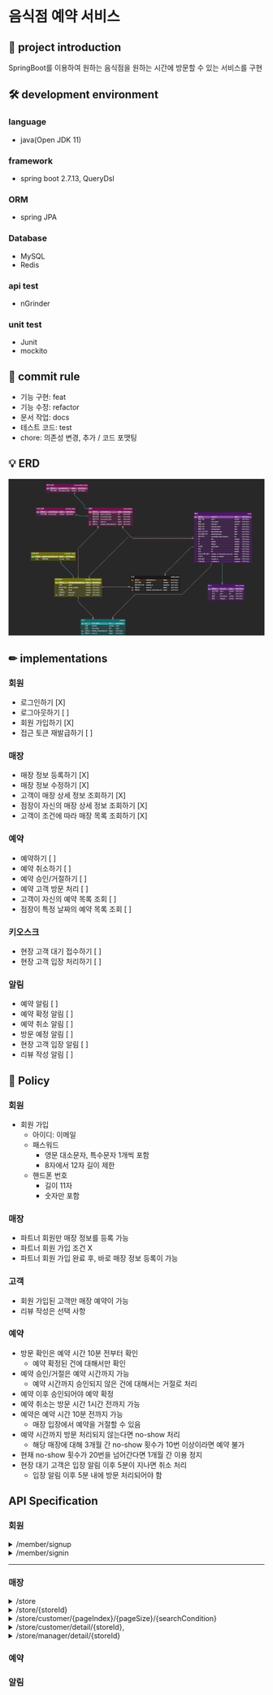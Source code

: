 # 음식점 예약 서비스

## 🎯 project introduction
SpringBoot를 이용하여 원하는 음식점을 원하는 시간에 방문할 수 있는 서비스를 구현

## 🛠 development environment

### language
- java(Open JDK 11)
### framework
- spring boot 2.7.13, QueryDsl
### ORM
- spring JPA
### Database
- MySQL
- Redis
### api test
- nGrinder
### unit test
- Junit 
- mockito

## 📜 commit rule
- 기능 구현: feat
- 기능 수정: refactor
- 문서 작업: docs
- 테스트 코드: test
- chore: 의존성 변경, 추가 / 코드 포맷팅

## 💡 ERD
![erd](store_reservation_refactor.png)

## ✏ implementations

### 회원
- 로그인하기 [X]
- 로그아웃하기 [ ]
- 회원 가입하기 [X]
- 접근 토큰 재발급하기 [ ]

### 매장
- 매장 정보 등록하기 [X]
- 매장 정보 수정하기 [X]
- 고객이 매장 상세 정보 조회하기 [X]
- 점장이 자신의 매장 상세 정보 조회하기 [X]
- 고객이 조건에 따라 매장 목록 조회하기 [X]

### 예약
- 예약하기 [ ]
- 예약 취소하기 [ ]
- 예약 승인/거절하기 [ ]
- 예약 고객 방문 처리 [ ]
- 고객이 자신의 예약 목록 조회 [ ]
- 점장이 특정 날짜의 예약 목록 조회 [ ]

### 키오스크
- 현장 고객 대기 접수하기 [ ]
- 현장 고객 입장 처리하기 [ ]

### 알림
- 예약 알림 [ ]
- 예약 확정 알림 [ ]
- 예약 취소 알림 [ ]
- 방문 예정 알림 [ ]
- 현장 고객 입장 알림 [ ]
- 리뷰 작성 알림 [ ]

## 📢 Policy

### 회원
- 회원 가입
    - 아이디: 이메일
    - 패스워드
        - 영문 대소문자, 특수문자 1개씩 포함
        - 8자에서 12자 길이 제한
    - 핸드폰 번호
        - 길이 11자
        - 숫자만 포함
### 매장
- 파트너 회원만 매장 정보를 등록 가능
- 파트너 회원 가입 조건 X
- 파트너 회원 가입 완료 후, 바로 매장 정보 등록이 가능

### 고객
- 회원 가입된 고객만 매장 예약이 가능
- 리뷰 작성은 선택 사항

### 예약
- 방문 확인은 예약 시간 10분 전부터 확인
    - 예약 확정된 건에 대해서만 확인
- 예약 승인/거절은 예약 시간까지 가능
    - 예약 시간까지 승인되지 않은 건에 대해서는 거절로 처리
- 예약 이후 승인되어야 예약 확정
- 예약 취소는 방문 시간 1시간 전까지 가능
- 예약은 예약 시간 10분 전까지 가능
    - 매장 입장에서 예약을 거절할 수 있음
- 예약 시간까지 방문 처리되지 않는다면 no-show 처리
    - 해당 매장에 대해 3개월 간 no-show 횟수가 10번 이상이라면 예약 불가
- 현재 no-show 횟수가 20번을 넘어간다면 1개월 간 이용 정지
- 현장 대기 고객은 입장 알림 이후 5분이 지나면 취소 처리
    - 입장 알림 이후 5분 내에 방문 처리되어야 함

## API Specification

### 회원
<details>
<summary>/member/signup</summary>

#### Method
POST
#### 기능 설명
회원가입 요청
#### BODY
```json
{
  "email": "string",
  "password": "string",
  "phoneNumber": "string",
  "roles": [
    "string"
  ],
  "username": "string"
}
```
#### RESPONSE
NONE

#### ERROR
- ALREADY_JOINED_CUSTOMER: 이미 회원가입된 이메일인 경우

</details>


<details>
<summary>/member/signin</summary>

#### Method
POST
#### 기능 설명
회원가입 요청
#### BODY
```json
{
  "email": "string",
  "password": "string"
}
```
#### RESPONSE
{
  ```json
{
  "accessToken": "string"
}
```
}

#### ERROR
- NO_SUCH_MEMBER: 입력받은 이메일 주소를 가진 회원이 없는 경우
- PASSWORD_NOT_MATCH: 입력받은 비밀번호가 일치하지 않는 경우
</details>


---
### 매장
<details>
<summary>/store</summary>

#### Method
POST
#### 기능 설명
매장 정보 생성
#### BODY
```json
{
  "foodDtoList": [
    {
      "category": "string",
      "description": "string",
      "name": "string",
      "price": 0
    }
  ],
  "roadName": "string",
  "storeName": "string",
  "timeDto": {
    "breakTimeEnd": "kk:mm",
    "breakTimeStart": "kk:mm",
    "closingHour": "kk:mm",
    "openingHour": "kk:mm",
    "reservationTimeInterval": 0
  }
}

```
#### RESPONSE
{
  ```json

```
}

#### ERROR
- NO_SUCH_MEMBER: 입력받은 이메일 주소를 가진 회원이 없는 경우
- PASSWORD_NOT_MATCH: 입력받은 비밀번호가 일치하지 않는 경우
</details>

<details>
<summary>/store/{storeId}</summary>

#### Method
PUT
#### 기능 설명
매장 정보 수정
#### BODY
```json
{
  "foodDtoList": [
    {
      "category": "string",
      "description": "string",
      "name": "string",
      "price": 0
    }
  ],
  "roadName": "string",
  "storeName": "string",
  "timeDto": {
    "breakTimeEnd": "kk:mm",
    "breakTimeStart": "kk:mm",
    "closingHour": "kk:mm",
    "openingHour": "kk:mm",
    "reservationTimeInterval": 0
  }
}
```
#### RESPONSE
{
  ```json

```
}

#### ERROR
- NO_SUCH_MEMBER: 입력받은 이메일 주소를 가진 회원이 없는 경우
- PASSWORD_NOT_MATCH: 입력받은 비밀번호가 일치하지 않는 경우
</details>

<details>
<summary>/store/customer/{pageIndex}/{pageSize}/{searchCondition}</summary>

#### Method
GET
#### 기능 설명
주어진 위치에서 조건에 따라 정렬된 반경 내 매장 목록을 조회
#### BODY
```json
{
  "latitude": 0,
  "longitude": 0,
  "radius": 0
}
```
#### RESPONSE

  ```json
{
  "content":[
    {
      "content": [
        {
          "storeId": 0,
          "storeName": "String",
          "city": "String",
          "county": "String",
          "district": "String",
          "roadName": "String",
          "starRating": 0.0,
          "openingHours": "kk:mm",
          "closingHours": "kk:mm",
          "breakStartTime": "kk:mm",
          "breakEndTime": "kk:mm",
          "numberOfReviews": 0
        },
        {
          "storeId": 0,
          "storeName": "String",
          "city": "String",
          "county": "String",
          "district": "String",
          "roadName": "String",
          "starRating": 0.0,
          "openingHours": "kk:mm",
          "closingHours": "kk:mm",
          "breakStartTime": "kk:mm",
          "breakEndTime": "kk:mm",
          "numberOfReviews": 0
        },
        ...
      ],
      "pageable": {
        "sort": {
          "sorted": false,
          "unsorted": true,
          "empty": true
        },
        "pageSize": 5,
        "pageNumber": 0,
        "offset": 0,
        "paged": true,
        "unpaged": false
      },
      "totalPages": 20,
      "totalElements": 100,
      "last": false,
      "number": 0,
      "sort": {
        "sorted": false,
        "unsorted": true,
        "empty": true
      },
      "size": 5,
      "numberOfElements": 5,
      "first": true,
      "empty": false
    } 
  ]
}
```
}

#### ERROR
- NO_SUCH_MEMBER: 입력받은 이메일 주소를 가진 회원이 없는 경우
- PASSWORD_NOT_MATCH: 입력받은 비밀번호가 일치하지 않는 경우
</details>

<details>
<summary>/store/customer/detail/{storeId}, </summary>

#### METHOD: GET
#### 기능 설명
```text
고객 또는 비회원이 대략적인 매장 세부 정보를 확인
```
#### BODY
NONE
#### RESPONSE
{
  ```json
{
  "storeId": 0,
  "storeName": "String",
  "city": "String",
  "county": "String",
  "district": "String",
  "roadName": "String",
  "starRating": 0.0,
  "openingHours": "kk:mm",
  "closingHours": "kk:mm",
  "breakStartTime": "kk:mm",
  "breakEndTime": "kk:mm",
  "numberOfReviews": 0
}
```
}

#### ERROR
- NO_SUCH_STORE: id와 일치하는 매장을 찾을 수 없는 경우
</details>

<details>
<summary>/store/manager/detail/{storeId}</summary>

#### Method
GET
#### 기능 설명
```text
점장이 자신의 매장 세부 정보를 확인
```
#### BODY
NONE
#### RESPONSE
{
  ```json
{
  "foods": [
    {
      "category": "string",
      "description": "string",
      "name": "string",
      "price": 0
    }
  ],
  "location": {
    "city": "string",
    "county": "string",
    "district": "string",
    "lat": 0,
    "lnt": 0,
    "roadName": "string"
  },
  "numberOfReservationPerTime": 0,
  "numberOfReviews": 0,
  "operationHours": {
    "breakTimeEnd": "kk:mm",
    "breakTimeStart": "kk:mm",
    "closingHour": "kk:mm",
    "openingHour": "kk:mm",
    "reservationTimeInterval": 0
  },
  "reservationList": [
    null
  ],
  "starRating": 0,
  "storeId": 0,
  "storeName": "string"
}
```
}

#### ERROR
- STORE_NOT_FOUND: 점장이 가진 매장을 찾을 수 없는 경우
</details>


### 예약

### 알림